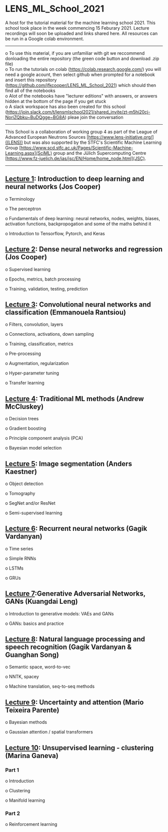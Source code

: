 # LENS_ML_School_2021


A host for the tutorial material for the machine learning school 2021.
This school took place in the week commencing 15 Feburary 2021. Lecture recordings will soon be uploaded and links shared here. All resources can be run in a  Google colab environment.
<hr />

o  To use this material, if you are unfamiliar with git we reccommend donloading the entire repository (the green code button and download .zip file)  
o  To run the tutorials on colab (https://colab.research.google.com/) you will need a google acount, then select github when prompted for a notebook and insert this repository (https://github.com/jfkcooper/LENS_ML_School_2021) which should then find all of the notebooks   
o  Alot of the notebooks have "lecturer editions" with answers, or answers hidden at the bottom of the page if you get stuck  
o  A slack workspace has also been created for this school (https://join.slack.com/t/lensmlschool2021/shared_invite/zt-m5hi20cj-NoriZQbku~BuDQgge~BG8A) pleae join the conversation
<hr />

This School is a collaboration of working group 4 as part of the League of Advanced European Neutrons Sources [https://www.lens-initiative.org/]((LENS)) but was also supported by the STFC's Scientific Machine Learning Group [https://www.scd.stfc.ac.uk/Pages/Scientific-Machine-Learning.aspx](SciML) group and the Jülich Supercomputing Centre [https://www.fz-juelich.de/ias/jsc/EN/Home/home_node.html](JSC).
<hr />


## [Lecture 1](https://github.com/jfkcooper/LENS_ML_School_2021/tree/main/lecture_1): Introduction to deep learning and neural networks (Jos Cooper)

o    Terminology

o    The perceptron

o    Fundamentals of deep learning: neural networks, nodes, weights, biases, activation functions,  backpropogation and some of the maths behind it

o    Introduction to Tensorflow, Pytorch, and Keras  

  


## [Lecture 2](https://github.com/jfkcooper/LENS_ML_School_2021/tree/main/lecture_2): Dense neural networks and regression (Jos Cooper) 

o    Supervised learning

o    Epochs, metrics, batch processing

o    Training, validation, testing, prediction  




## [Lecture 3](https://github.com/jfkcooper/LENS_ML_School_2021/tree/main/lecture_3): Convolutional neural networks and classification (Emmanouela Rantsiou)

o    Filters, convolution, layers

o    Connections, activations, down sampling

o    Training, classification, metrics

o    Pre-processing

o    Augmentation, regularization

o    Hyper-parameter tuning

o    Transfer learning  





## [Lecture 4](https://mccluskey.scot/trad_ml_methods/intro.html): Traditional ML methods (Andrew McCluskey)

o    Decision trees

o    Gradient boosting

o    Principle component analysis (PCA)

o    Bayesian model selection  




## [Lecture 5](https://imaginglectures.github.io/MLSegmentation4NI/): Image segmentation (Anders Kaestner)

o    Object detection

o    Tomography

o    SegNet and/or ResNet

o    Semi-supervised learning  




## [Lecture 6](https://github.com/jfkcooper/LENS_ML_School_2021/tree/main/lectures_6_8): Recurrent neural networks (Gagik Vardanyan)

o    Time series

o    Simple RNNs

o    LSTMs

o    GRUs  




## [Lecture 7](https://github.com/jfkcooper/LENS_ML_School_2021/tree/main/lecture_7):Generative Adversarial Networks, GANs (Kuangdai Leng)

o    Introduction to generative models: VAEs and GANs

o    GANs: basics and practice  
 



## [Lecture 8](https://github.com/jfkcooper/LENS_ML_School_2021/tree/main/lectures_6_8): Natural language processing and speech recognition (Gagik Vardanyan & Guanghan Song)

o    Semantic space, word-to-vec

o    NNTK, spacey

o    Machine translation, seq-to-seq methods  





## [Lecture 9](https://github.com/jfkcooper/LENS_ML_School_2021/tree/main/lecture_9): Uncertainty and attention (Mario Teixeira Parente)

o    Bayesian methods 

o    Gaussian attention / spatial transformers  




## [Lecture 10](https://github.com/jfkcooper/LENS_ML_School_2021/tree/main/lecture_10): Unsupervised learning - clustering (Marina Ganeva)

### Part 1

o   Introduction

o    Clustering

o    Manifold learning

### Part 2

o    Reinforcement learning  
  
